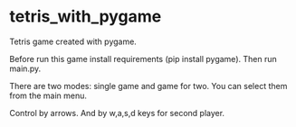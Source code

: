 # tetris_with_pygame

Tetris game created with pygame.

Before run this game install requirements (pip install pygame).
Then run main.py.

There are two modes: single game and game for two. 
You can select them from the main menu.

Control by arrows. And by w,a,s,d keys for second player.
